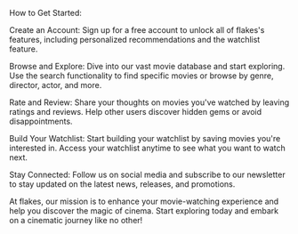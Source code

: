 How to Get Started:

Create an Account: Sign up for a free account to unlock all of flakes's features, including personalized recommendations and the watchlist feature.

Browse and Explore: Dive into our vast movie database and start exploring. Use the search functionality to find specific movies or browse by genre, director, actor, and more.

Rate and Review: Share your thoughts on movies you've watched by leaving ratings and reviews. Help other users discover hidden gems or avoid disappointments.

Build Your Watchlist: Start building your watchlist by saving movies you're interested in. Access your watchlist anytime to see what you want to watch next.

Stay Connected: Follow us on social media and subscribe to our newsletter to stay updated on the latest news, releases, and promotions.

At flakes, our mission is to enhance your movie-watching experience and help you discover the magic of cinema. Start exploring today and embark on a cinematic journey like no other!




